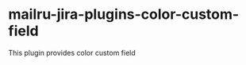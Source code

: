 mailru-jira-plugins-color-custom-field
======================================

This plugin provides color custom field